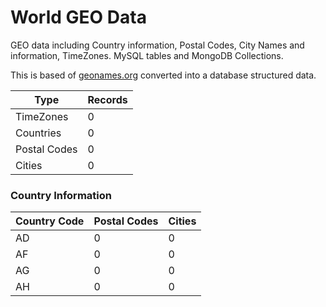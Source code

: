 World GEO Data
==============

GEO data including Country information, Postal Codes, City Names and information, TimeZones. MySQL tables and MongoDB Collections.

This is based of [geonames.org](http://www.geonames.org/) converted into a database structured data.

| Type        | Records  |
| ------------- | :-----|
| TimeZones      |  0 |
| Countries      |  0 |
| Postal Codes |  0 |
| Cities |  0 |

### Country Information

| Country Code       	| Postal Codes  | Cities  	|
| ------------- 		| :-----		| :-----	|
| AD      		|  0 		| 0 		|
| AF      		|  0 			| 0 		|
| AG 			|  0 			| 0		|
| AH 				|  0 			| 0		|
